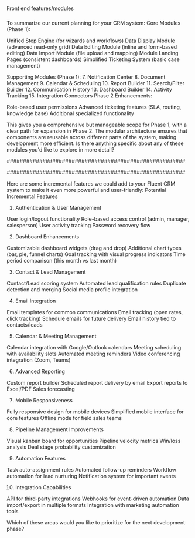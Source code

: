 
####
Front end features/modules
#####
To summarize our current planning for your CRM system:
Core Modules (Phase 1):

Unified Step Engine (for wizards and workflows)
Data Display Module (advanced read-only grid)
Data Editing Module (inline and form-based editing)
Data Import Module (file upload and mapping)
Module Landing Pages (consistent dashboards)
Simplified Ticketing System (basic case management)

Supporting Modules (Phase 1):
7. Notification Center
8. Document Management
9. Calendar & Scheduling
10. Report Builder
11. Search/Filter Builder
12. Communication History
13. Dashboard Builder
14. Activity Tracking
15. Integration Connectors
Phase 2 Enhancements:

Role-based user permissions
Advanced ticketing features (SLA, routing, knowledge base)
Additional specialized functionality

This gives you a comprehensive but manageable scope for Phase 1, with a clear path for expansion in Phase 2. The modular architecture ensures that components are reusable across different parts of the system, making development more efficient.
Is there anything specific about any of these modules you'd like to explore in more detail?


#######################################################

#######################################################

Here are some incremental features we could add to your Fluent CRM system to make it even more powerful and user-friendly:
Potential Incremental Features
1. Authentication & User Management

User login/logout functionality
Role-based access control (admin, manager, salesperson)
User activity tracking
Password recovery flow

2. Dashboard Enhancements

Customizable dashboard widgets (drag and drop)
Additional chart types (bar, pie, funnel charts)
Goal tracking with visual progress indicators
Time period comparison (this month vs last month)

3. Contact & Lead Management

Contact/Lead scoring system
Automated lead qualification rules
Duplicate detection and merging
Social media profile integration

4. Email Integration

Email templates for common communications
Email tracking (open rates, click tracking)
Schedule emails for future delivery
Email history tied to contacts/leads

5. Calendar & Meeting Management

Calendar integration with Google/Outlook calendars
Meeting scheduling with availability slots
Automated meeting reminders
Video conferencing integration (Zoom, Teams)

6. Advanced Reporting

Custom report builder
Scheduled report delivery by email
Export reports to Excel/PDF
Sales forecasting

7. Mobile Responsiveness

Fully responsive design for mobile devices
Simplified mobile interface for core features
Offline mode for field sales teams

8. Pipeline Management Improvements

Visual kanban board for opportunities
Pipeline velocity metrics
Win/loss analysis
Deal stage probability customization

9. Automation Features

Task auto-assignment rules
Automated follow-up reminders
Workflow automation for lead nurturing
Notification system for important events

10. Integration Capabilities

API for third-party integrations
Webhooks for event-driven automation
Data import/export in multiple formats
Integration with marketing automation tools

Which of these areas would you like to prioritize for the next development phase?